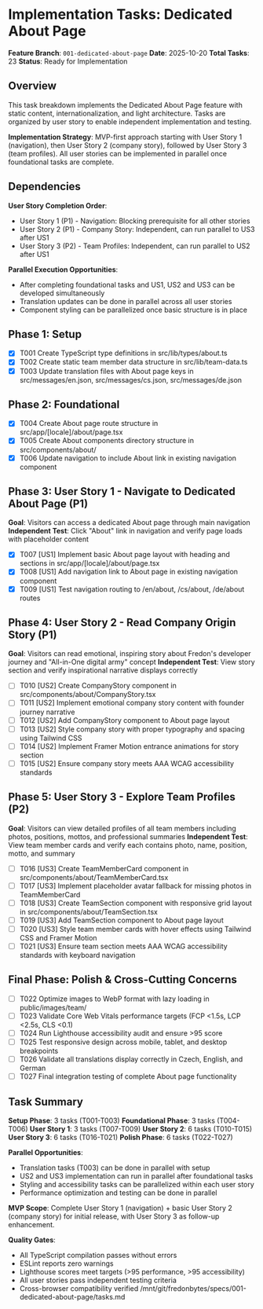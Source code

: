 # Implementation Tasks: Dedicated About Page

**Feature Branch**: `001-dedicated-about-page`
**Date**: 2025-10-20
**Total Tasks**: 23
**Status**: Ready for Implementation

## Overview

This task breakdown implements the Dedicated About Page feature with static content, internationalization, and light architecture. Tasks are organized by user story to enable independent implementation and testing.

**Implementation Strategy**: MVP-first approach starting with User Story 1 (navigation), then User Story 2 (company story), followed by User Story 3 (team profiles). All user stories can be implemented in parallel once foundational tasks are complete.

## Dependencies

**User Story Completion Order**:
- User Story 1 (P1) - Navigation: Blocking prerequisite for all other stories
- User Story 2 (P1) - Company Story: Independent, can run parallel to US3 after US1
- User Story 3 (P2) - Team Profiles: Independent, can run parallel to US2 after US1

**Parallel Execution Opportunities**:
- After completing foundational tasks and US1, US2 and US3 can be developed simultaneously
- Translation updates can be done in parallel across all user stories
- Component styling can be parallelized once basic structure is in place

## Phase 1: Setup

- [X] T001 Create TypeScript type definitions in src/lib/types/about.ts
- [X] T002 Create static team member data structure in src/lib/team-data.ts
- [X] T003 Update translation files with About page keys in src/messages/en.json, src/messages/cs.json, src/messages/de.json

## Phase 2: Foundational

- [X] T004 Create About page route structure in src/app/[locale]/about/page.tsx
- [X] T005 Create About components directory structure in src/components/about/
- [X] T006 Update navigation to include About link in existing navigation component

## Phase 3: User Story 1 - Navigate to Dedicated About Page (P1)

**Goal**: Visitors can access a dedicated About page through main navigation
**Independent Test**: Click "About" link in navigation and verify page loads with placeholder content

- [X] T007 [US1] Implement basic About page layout with heading and sections in src/app/[locale]/about/page.tsx
- [X] T008 [US1] Add navigation link to About page in existing navigation component
- [X] T009 [US1] Test navigation routing to /en/about, /cs/about, /de/about routes

## Phase 4: User Story 2 - Read Company Origin Story (P1)

**Goal**: Visitors can read emotional, inspiring story about Fredon's developer journey and "All-in-One digital army" concept
**Independent Test**: View story section and verify inspirational narrative displays correctly

- [ ] T010 [US2] Create CompanyStory component in src/components/about/CompanyStory.tsx
- [ ] T011 [US2] Implement emotional company story content with founder journey narrative
- [ ] T012 [US2] Add CompanyStory component to About page layout
- [ ] T013 [US2] Style company story with proper typography and spacing using Tailwind CSS
- [ ] T014 [US2] Implement Framer Motion entrance animations for story section
- [ ] T015 [US2] Ensure company story meets AAA WCAG accessibility standards

## Phase 5: User Story 3 - Explore Team Profiles (P2)

**Goal**: Visitors can view detailed profiles of all team members including photos, positions, mottos, and professional summaries
**Independent Test**: View team member cards and verify each contains photo, name, position, motto, and summary

- [ ] T016 [US3] Create TeamMemberCard component in src/components/about/TeamMemberCard.tsx
- [ ] T017 [US3] Implement placeholder avatar fallback for missing photos in TeamMemberCard
- [ ] T018 [US3] Create TeamSection component with responsive grid layout in src/components/about/TeamSection.tsx
- [ ] T019 [US3] Add TeamSection component to About page layout
- [ ] T020 [US3] Style team member cards with hover effects using Tailwind CSS and Framer Motion
- [ ] T021 [US3] Ensure team section meets AAA WCAG accessibility standards with keyboard navigation

## Final Phase: Polish & Cross-Cutting Concerns

- [ ] T022 Optimize images to WebP format with lazy loading in public/images/team/
- [ ] T023 Validate Core Web Vitals performance targets (FCP <1.5s, LCP <2.5s, CLS <0.1)
- [ ] T024 Run Lighthouse accessibility audit and ensure >95 score
- [ ] T025 Test responsive design across mobile, tablet, and desktop breakpoints
- [ ] T026 Validate all translations display correctly in Czech, English, and German
- [ ] T027 Final integration testing of complete About page functionality

## Task Summary

**Setup Phase**: 3 tasks (T001-T003)
**Foundational Phase**: 3 tasks (T004-T006)
**User Story 1**: 3 tasks (T007-T009)
**User Story 2**: 6 tasks (T010-T015)
**User Story 3**: 6 tasks (T016-T021)
**Polish Phase**: 6 tasks (T022-T027)

**Parallel Opportunities**:
- Translation tasks (T003) can be done in parallel with setup
- US2 and US3 implementation can run in parallel after foundational tasks
- Styling and accessibility tasks can be parallelized within each user story
- Performance optimization and testing can be done in parallel

**MVP Scope**: Complete User Story 1 (navigation) + basic User Story 2 (company story) for initial release, with User Story 3 as follow-up enhancement.

**Quality Gates**:
- All TypeScript compilation passes without errors
- ESLint reports zero warnings
- Lighthouse scores meet targets (>95 performance, >95 accessibility)
- All user stories pass independent testing criteria
- Cross-browser compatibility verified</content>
<parameter name="path">/mnt/git/fredonbytes/specs/001-dedicated-about-page/tasks.md